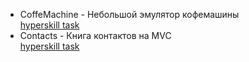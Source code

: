 * CoffeMachine - Небольшой эмулятор кофемашины  
	[hyperskill task](https://hyperskill.org/projects/33)  
* Contacts - Книга контактов на MVC  
	[hyperskill task](https://hyperskill.org/projects/43)  